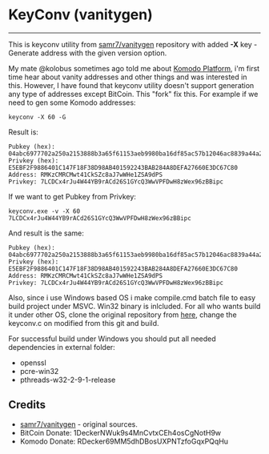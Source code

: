 # KeyConv (vanitygen) #
---
This is keyconv utility from [samr7/vanitygen](https://github.com/samr7/vanitygen) repository with added **-X** key - Generate address with the given version option.

My mate @kolobus sometimes ago told me about [Komodo Platform](https://komodoplatform.com/), i'm first time hear about vanity addresses and other things and was interested in this. However, I have found that keyconv utility doesn't support generation any type of addresses except BitCoin. This "fork" fix this. For example if we need to gen some Komodo addresses:

    keyconv -X 60 -G

Result is:

    Pubkey (hex): 04abc6977702a250a2153888b3a65f61153aeb9980ba16df85ac57b12046ac8839a44a2a1dd389c55cc9dfe3d3fb56f2a5203efd2973a4dcbbf8004b23257a828e
    Privkey (hex): E5EBF2F9886401C147F18F38D98AB401592243BAB284A8DEFA27660E3DC67C80
    Address: RMKzCMRCMwt41CkSZc8aJ7wWHe1ZSA9dPS
    Privkey: 7LCDCx4rJu4W44YB9rACd26S1GYcQ3WwVPFDwH8zWex96zBBipc

If we want to get Pubkey from Privkey:

    keyconv.exe -v -X 60 7LCDCx4rJu4W44YB9rACd26S1GYcQ3WwVPFDwH8zWex96zBBipc

And result is the same:

    Pubkey (hex): 04abc6977702a250a2153888b3a65f61153aeb9980ba16df85ac57b12046ac8839a44a2a1dd389c55cc9dfe3d3fb56f2a5203efd2973a4dcbbf8004b23257a828e
    Privkey (hex): E5EBF2F9886401C147F18F38D98AB401592243BAB284A8DEFA27660E3DC67C80
    Address: RMKzCMRCMwt41CkSZc8aJ7wWHe1ZSA9dPS
    Privkey: 7LCDCx4rJu4W44YB9rACd26S1GYcQ3WwVPFDwH8zWex96zBBipc

Also, since i use Windows based OS i make compile.cmd batch file to easy build project under MSVC. Win32 binary is inlcluded. For all who wants build it under other OS, clone the original repository from [here](https://github.com/samr7/vanitygen), change the keyconv.c on modified from this git and build.

For successful build under Windows you should put all needed dependencies in external folder:

- openssl
- pcre-win32
- pthreads-w32-2-9-1-release

## Credits ##

- [samr7/vanitygen](https://github.com/samr7/vanitygen) - original sources.
- BitCoin Donate: 1DeckerNWuk9s4MnCvtxCEh4osCgNotH9w
-  Komodo Donate: RDecker69MM5dhDBosUXPNTzfoGqxPQqHu


